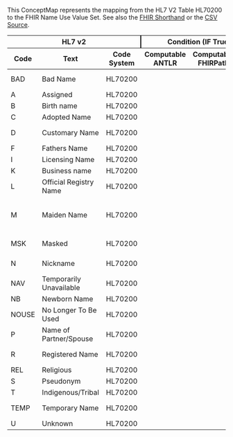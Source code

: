 
This ConceptMap represents the mapping from the HL7 V2 Table HL70200 to the FHIR Name Use Value Set. See also the <a href='https://github.com/HL7/v2-to-fhir/blob/master/input/fsh/Table HL70200 to Name Use.fsh'>FHIR Shorthand</a> or the <a href='https://github.com/HL7/v2-to-fhir/blob/master/mappings/codesystems/HL7 Concept Map_ NameType - Sheet1.csv'>CSV Source</a>.
<table class='grid'><thead>
<tr><th colspan='3' style='border-right: 2px solid black;'>HL7 v2</th><th colspan='3' style='border-right: 2px solid black;'>Condition (IF True, args)</th><th colspan='4'>HL7 FHIR</th><th rowspan='2'>Comments</th></tr>
<tr><th>Code</th><th>Text</th><th>Code System</th><th>Computable ANTLR</th><th>Computable FHIRPath</th><th>Narrative</th><th>Code</th><th>Proposed Extension</th><th>Display</th><th>Code System</th></tr></thead>
<tbody>
<tr><td>BAD</td><td>Bad Name</td><td style='border-right: 2px'>HL70200</td><td style='border-right: 2px'></td><td style='border-right: 2px'></td><td style='border-right: 2px'></td><td>old</td><td style='border-right: 2px'></td><td>Old</td><td><a href='https://hl7.org/fhir/R4/codesystem-name-use.html'>http://hl7.org/fhir/name-use</a></td><td style='border-right: 2px'></td></tr>
<tr><td>A</td><td>Assigned</td><td style='border-right: 2px'>HL70200</td><td style='border-right: 2px'></td><td style='border-right: 2px'></td><td style='border-right: 2px'></td><td style='border-right: 2px'></td><td style='border-right: 2px'></td><td style='border-right: 2px'></td><td style='border-right: 2px'></td><td style='border-right: 2px'></td></tr>
<tr><td>B</td><td>Birth name</td><td style='border-right: 2px'>HL70200</td><td style='border-right: 2px'></td><td style='border-right: 2px'></td><td style='border-right: 2px'></td><td style='border-right: 2px'></td><td style='border-right: 2px'></td><td style='border-right: 2px'></td><td style='border-right: 2px'></td><td style='border-right: 2px'></td></tr>
<tr><td>C</td><td>Adopted Name</td><td style='border-right: 2px'>HL70200</td><td style='border-right: 2px'></td><td style='border-right: 2px'></td><td style='border-right: 2px'></td><td style='border-right: 2px'></td><td style='border-right: 2px'></td><td style='border-right: 2px'></td><td style='border-right: 2px'></td><td style='border-right: 2px'></td></tr>
<tr><td>D</td><td>Customary Name</td><td style='border-right: 2px'>HL70200</td><td style='border-right: 2px'></td><td style='border-right: 2px'></td><td style='border-right: 2px'></td><td>usual</td><td style='border-right: 2px'></td><td>Usual</td><td><a href='https://hl7.org/fhir/R4/codesystem-name-use.html'>http://hl7.org/fhir/name-use</a></td><td style='border-right: 2px'></td></tr>
<tr><td>F</td><td>Fathers Name</td><td style='border-right: 2px'>HL70200</td><td style='border-right: 2px'></td><td style='border-right: 2px'></td><td style='border-right: 2px'></td><td style='border-right: 2px'></td><td style='border-right: 2px'></td><td style='border-right: 2px'></td><td style='border-right: 2px'></td><td style='border-right: 2px'></td></tr>
<tr><td>I</td><td>Licensing Name</td><td style='border-right: 2px'>HL70200</td><td style='border-right: 2px'></td><td style='border-right: 2px'></td><td style='border-right: 2px'></td><td style='border-right: 2px'></td><td style='border-right: 2px'></td><td style='border-right: 2px'></td><td style='border-right: 2px'></td><td style='border-right: 2px'></td></tr>
<tr><td>K</td><td>Business name</td><td style='border-right: 2px'>HL70200</td><td style='border-right: 2px'></td><td style='border-right: 2px'></td><td style='border-right: 2px'></td><td style='border-right: 2px'></td><td style='border-right: 2px'></td><td style='border-right: 2px'></td><td style='border-right: 2px'></td><td style='border-right: 2px'></td></tr>
<tr><td>L</td><td>Official Registry Name</td><td style='border-right: 2px'>HL70200</td><td style='border-right: 2px'></td><td style='border-right: 2px'></td><td style='border-right: 2px'></td><td>official</td><td style='border-right: 2px'></td><td>Official</td><td><a href='https://hl7.org/fhir/R4/codesystem-name-use.html'>http://hl7.org/fhir/name-use</a></td><td style='border-right: 2px'></td></tr>
<tr><td>M</td><td>Maiden Name</td><td style='border-right: 2px'>HL70200</td><td style='border-right: 2px'></td><td style='border-right: 2px'></td><td style='border-right: 2px'></td><td>maiden</td><td style='border-right: 2px'></td><td>Name changed for Marriage</td><td><a href='https://hl7.org/fhir/R4/codesystem-name-use.html'>http://hl7.org/fhir/name-use</a></td><td style='border-right: 2px'></td></tr>
<tr><td>MSK</td><td>Masked</td><td style='border-right: 2px'>HL70200</td><td style='border-right: 2px'></td><td style='border-right: 2px'></td><td style='border-right: 2px'></td><td>anonymous</td><td style='border-right: 2px'></td><td>Anonymous</td><td><a href='https://hl7.org/fhir/R4/codesystem-name-use.html'>http://hl7.org/fhir/name-use</a></td><td style='border-right: 2px'></td></tr>
<tr><td>N</td><td>Nickname</td><td style='border-right: 2px'>HL70200</td><td style='border-right: 2px'></td><td style='border-right: 2px'></td><td style='border-right: 2px'></td><td>nickname</td><td style='border-right: 2px'></td><td>Nickname</td><td><a href='https://hl7.org/fhir/R4/codesystem-name-use.html'>http://hl7.org/fhir/name-use</a></td><td style='border-right: 2px'></td></tr>
<tr><td>NAV</td><td>Temporarily Unavailable</td><td style='border-right: 2px'>HL70200</td><td style='border-right: 2px'></td><td style='border-right: 2px'></td><td style='border-right: 2px'></td><td>temp</td><td style='border-right: 2px'></td><td>temp</td><td><a href='https://hl7.org/fhir/R4/codesystem-name-use.html'>http://hl7.org/fhir/name-use</a></td><td style='border-right: 2px'></td></tr>
<tr><td>NB</td><td>Newborn Name</td><td style='border-right: 2px'>HL70200</td><td style='border-right: 2px'></td><td style='border-right: 2px'></td><td style='border-right: 2px'></td><td style='border-right: 2px'></td><td style='border-right: 2px'></td><td style='border-right: 2px'></td><td style='border-right: 2px'></td><td style='border-right: 2px'></td></tr>
<tr><td>NOUSE</td><td>No Longer To Be Used</td><td style='border-right: 2px'>HL70200</td><td style='border-right: 2px'></td><td style='border-right: 2px'></td><td style='border-right: 2px'></td><td style='border-right: 2px'></td><td style='border-right: 2px'></td><td style='border-right: 2px'></td><td style='border-right: 2px'></td><td style='border-right: 2px'></td></tr>
<tr><td>P</td><td>Name of Partner/Spouse</td><td style='border-right: 2px'>HL70200</td><td style='border-right: 2px'></td><td style='border-right: 2px'></td><td style='border-right: 2px'></td><td style='border-right: 2px'></td><td style='border-right: 2px'></td><td style='border-right: 2px'></td><td style='border-right: 2px'></td><td style='border-right: 2px'></td></tr>
<tr><td>R</td><td>Registered Name</td><td style='border-right: 2px'>HL70200</td><td style='border-right: 2px'></td><td style='border-right: 2px'></td><td style='border-right: 2px'></td><td>official</td><td style='border-right: 2px'></td><td>Official</td><td><a href='https://hl7.org/fhir/R4/codesystem-name-use.html'>http://hl7.org/fhir/name-use</a></td><td style='border-right: 2px'></td></tr>
<tr><td>REL</td><td>Religious</td><td style='border-right: 2px'>HL70200</td><td style='border-right: 2px'></td><td style='border-right: 2px'></td><td style='border-right: 2px'></td><td style='border-right: 2px'></td><td style='border-right: 2px'></td><td style='border-right: 2px'></td><td style='border-right: 2px'></td><td style='border-right: 2px'></td></tr>
<tr><td>S</td><td>Pseudonym</td><td style='border-right: 2px'>HL70200</td><td style='border-right: 2px'></td><td style='border-right: 2px'></td><td style='border-right: 2px'></td><td style='border-right: 2px'></td><td style='border-right: 2px'></td><td style='border-right: 2px'></td><td style='border-right: 2px'></td><td style='border-right: 2px'></td></tr>
<tr><td>T</td><td>Indigenous/Tribal</td><td style='border-right: 2px'>HL70200</td><td style='border-right: 2px'></td><td style='border-right: 2px'></td><td style='border-right: 2px'></td><td style='border-right: 2px'></td><td style='border-right: 2px'></td><td style='border-right: 2px'></td><td style='border-right: 2px'></td><td style='border-right: 2px'></td></tr>
<tr><td>TEMP</td><td>Temporary Name</td><td style='border-right: 2px'>HL70200</td><td style='border-right: 2px'></td><td style='border-right: 2px'></td><td style='border-right: 2px'></td><td>temp</td><td style='border-right: 2px'></td><td>Temp</td><td><a href='https://hl7.org/fhir/R4/codesystem-name-use.html'>http://hl7.org/fhir/name-use</a></td><td style='border-right: 2px'></td></tr>
<tr><td>U</td><td>Unknown</td><td style='border-right: 2px'>HL70200</td><td style='border-right: 2px'></td><td style='border-right: 2px'></td><td style='border-right: 2px'></td><td style='border-right: 2px'></td><td style='border-right: 2px'></td><td style='border-right: 2px'></td><td style='border-right: 2px'></td><td style='border-right: 2px'></td></tr>
</tbody></table>
